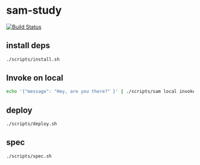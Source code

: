 # sam-study

[![Build Status](https://travis-ci.org/akirakoyasu/sam-study.svg?branch=master)](https://travis-ci.org/akirakoyasu/sam-study)

## install deps
```bash
./scripts/install.sh
```

## Invoke on local
```bash
echo '{"message": "Hey, are you there?" }' | ./scripts/sam local invoke "HelloWorldFunction"
```

## deploy
```bash
./scripts/deploy.sh
```

## spec
```bash
./scripts/spec.sh
```